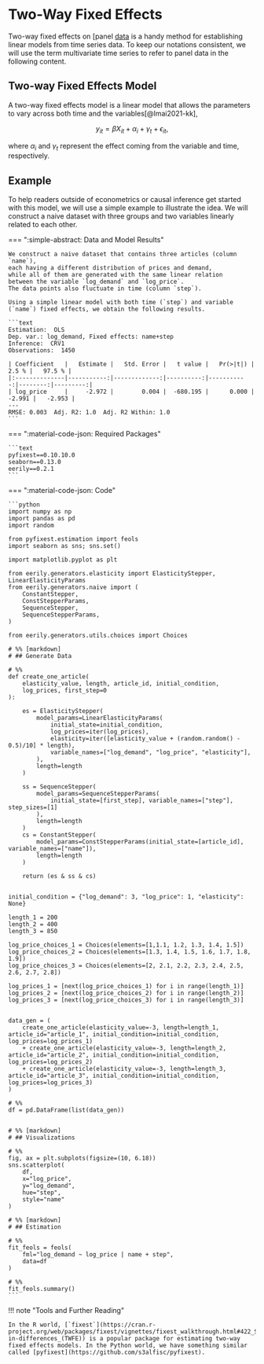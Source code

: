# Two-Way Fixed Effects

Two-way fixed effects on [panel [data](../timeseries-data.analysis.md) is a handy method for establishing linear models from time series data. To keep our notations consistent, we will use the term multivariate time series to refer to panel data in the following content.

## Two-way Fixed Effects Model

A two-way fixed effects model is a linear model that allows the parameters to vary across both time and the variables[@Imai2021-kk],

$$
y_{it} = \beta X_{it} + \alpha_i + \gamma_t + \epsilon_{it},
$$

where $\alpha_i$ and $\gamma_t$ represent the effect coming from the variable and time, respectively.

## Example

To help readers outside of econometrics or causal inference get started with this model, we will use a simple example to illustrate the idea. We will construct a naive dataset with three groups and two variables linearly related to each other.

=== ":simple-abstract: Data and Model Results"

    We construct a naive dataset that contains three articles (column `name`),
    each having a different distribution of prices and demand,
    while all of them are generated with the same linear relation
    between the variable `log_demand` and `log_price`.
    The data points also fluctuate in time (column `step`).

    Using a simple linear model with both time (`step`) and variable (`name`) fixed effects, we obtain the following results.

    ```text
    Estimation:  OLS
    Dep. var.: log_demand, Fixed effects: name+step
    Inference:  CRV1
    Observations:  1450

    | Coefficient   |   Estimate |   Std. Error |   t value |   Pr(>|t|) |   2.5 % |   97.5 % |
    |:--------------|-----------:|-------------:|----------:|-----------:|--------:|---------:|
    | log_price     |     -2.972 |        0.004 |  -680.195 |      0.000 |  -2.991 |   -2.953 |
    ---
    RMSE: 0.003  Adj. R2: 1.0  Adj. R2 Within: 1.0
    ```

=== ":material-code-json: Required Packages"

    ```text
    pyfixest==0.10.10.0
    seaborn==0.13.0
    eerily==0.2.1
    ```

=== ":material-code-json: Code"

    ```python
    import numpy as np
    import pandas as pd
    import random

    from pyfixest.estimation import feols
    import seaborn as sns; sns.set()

    import matplotlib.pyplot as plt

    from eerily.generators.elasticity import ElasticityStepper, LinearElasticityParams
    from eerily.generators.naive import (
        ConstantStepper,
        ConstStepperParams,
        SequenceStepper,
        SequenceStepperParams,
    )

    from eerily.generators.utils.choices import Choices

    # %% [markdown]
    # ## Generate Data

    # %%
    def create_one_article(
        elasticity_value, length, article_id, initial_condition,
        log_prices, first_step=0
    ):

        es = ElasticityStepper(
            model_params=LinearElasticityParams(
                initial_state=initial_condition,
                log_prices=iter(log_prices),
                elasticity=iter([elasticity_value + (random.random() - 0.5)/10] * length),
                variable_names=["log_demand", "log_price", "elasticity"],
            ),
            length=length
        )

        ss = SequenceStepper(
            model_params=SequenceStepperParams(
                initial_state=[first_step], variable_names=["step"], step_sizes=[1]
            ),
            length=length
        )
        cs = ConstantStepper(
            model_params=ConstStepperParams(initial_state=[article_id], variable_names=["name"]),
            length=length
        )

        return (es & ss & cs)


    initial_condition = {"log_demand": 3, "log_price": 1, "elasticity": None}

    length_1 = 200
    length_2 = 400
    length_3 = 850

    log_price_choices_1 = Choices(elements=[1,1.1, 1.2, 1.3, 1.4, 1.5])
    log_price_choices_2 = Choices(elements=[1.3, 1.4, 1.5, 1.6, 1.7, 1.8, 1.9])
    log_price_choices_3 = Choices(elements=[2, 2.1, 2.2, 2.3, 2.4, 2.5, 2.6, 2.7, 2.8])

    log_prices_1 = [next(log_price_choices_1) for i in range(length_1)]
    log_prices_2 = [next(log_price_choices_2) for i in range(length_2)]
    log_prices_3 = [next(log_price_choices_3) for i in range(length_3)]


    data_gen = (
        create_one_article(elasticity_value=-3, length=length_1, article_id="article_1", initial_condition=initial_condition, log_prices=log_prices_1)
        + create_one_article(elasticity_value=-3, length=length_2, article_id="article_2", initial_condition=initial_condition, log_prices=log_prices_2)
        + create_one_article(elasticity_value=-3, length=length_3, article_id="article_3", initial_condition=initial_condition, log_prices=log_prices_3)
    )

    # %%
    df = pd.DataFrame(list(data_gen))


    # %% [markdown]
    # ## Visualizations

    # %%
    fig, ax = plt.subplots(figsize=(10, 6.18))
    sns.scatterplot(
        df,
        x="log_price",
        y="log_demand",
        hue="step",
        style="name"
    )

    # %% [markdown]
    # ## Estimation

    # %%
    fit_feols = feols(
        fml="log_demand ~ log_price | name + step",
        data=df
    )

    # %%
    fit_feols.summary()
    ```

!!! note "Tools and Further Reading"

    In the R world, [`fixest`](https://cran.r-project.org/web/packages/fixest/vignettes/fixest_walkthrough.html#422_Simple_difference-in-differences_(TWFE)) is a popular package for estimating two-way fixed effects models. In the Python world, we have something similar called [pyfixest](https://github.com/s3alfisc/pyfixest).
